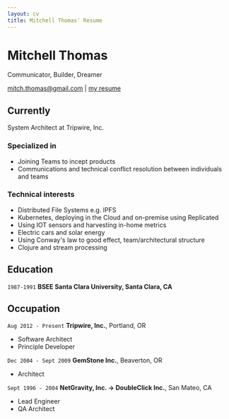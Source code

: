 ```yaml
---
layout: cv
title: Mitchell Thomas' Resume
---
```

# Mitchell Thomas
Communicator, Builder, Dreamer

<div id="webaddress">
<a href="mailto:mitch.thomas@gmail.com">mitch.thomas@gmail.com</a>
| <a href="https://mitchelljthomas.github.io/markdown-cv/">my resume</a>
</div>

## Currently

System Architect at Tripwire, Inc.

### Specialized in

- Joining Teams to incept products
- Communications and technical conflict resolution between individuals
  and teams

### Technical interests

- Distributed File Systems e.g. IPFS
- Kubernetes, deploying in the Cloud and on-premise using Replicated
- Using IOT sensors and harvesting in-home metrics
- Electric cars and solar energy
- Using Conway's law to good effect, team/architectural structure
- Clojure and stream processing

## Education

`1987-1991`
__BSEE Santa Clara University, Santa Clara, CA__


## Occupation

`Aug 2012 - Present`
__Tripwire, Inc.__, Portland, OR

- Software Architect
- Principle Developer

`Dec 2004 - Sept 2009`
__GemStone Inc.__, Beaverton, OR

- Architect

`Sept 1996 - 2004`
__NetGravity, Inc. -> DoubleClick Inc.__, San Mateo, CA

- Lead Engineer
- QA Architect


<!-- ### Footer

Last updated: April 2020 -->


